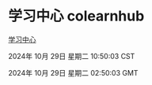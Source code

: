 # 学习中心 colearnhub
[学习中心](http://219.139.197.74:56308/colearnhub/)

2024年 10月 29日 星期二 10:50:03 CST

2024年 10月 29日 星期二 02:50:03 GMT
